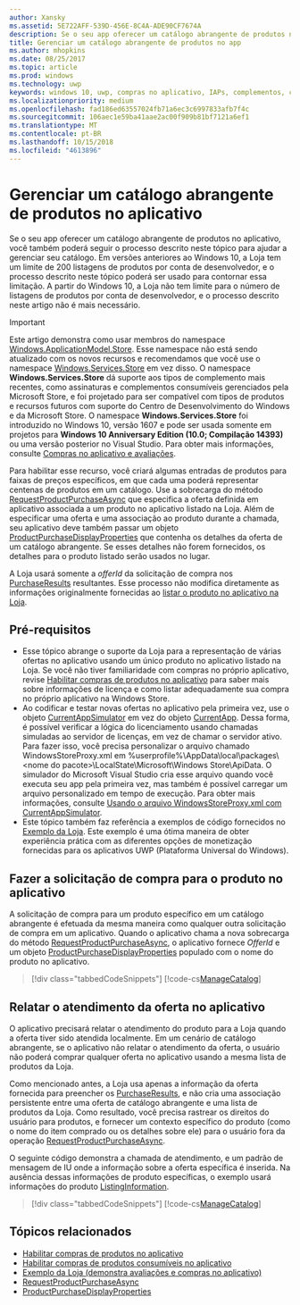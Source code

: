 ```yaml
---
author: Xansky
ms.assetid: 5E722AFF-539D-456E-8C4A-ADE90CF7674A
description: Se o seu app oferecer um catálogo abrangente de produtos no aplicativo, você também poderá seguir o processo descrito neste tópico para ajudar a gerenciar seu catálogo.
title: Gerenciar um catálogo abrangente de produtos no app
ms.author: mhopkins
ms.date: 08/25/2017
ms.topic: article
ms.prod: windows
ms.technology: uwp
keywords: windows 10, uwp, compras no aplicativo, IAPs, complementos, catálogo, Windows.ApplicationModel.Store
ms.localizationpriority: medium
ms.openlocfilehash: fad186ed63557024fb71a6ec3c6997833afb7f4c
ms.sourcegitcommit: 106aec1e59ba41aae2ac00f909b81bf7121a6ef1
ms.translationtype: MT
ms.contentlocale: pt-BR
ms.lasthandoff: 10/15/2018
ms.locfileid: "4613896"
---
```

# <a name="manage-a-large-catalog-of-in-app-products"></a>Gerenciar um catálogo abrangente de produtos no aplicativo

Se o seu app oferecer um catálogo abrangente de produtos no aplicativo, você também poderá seguir o processo descrito neste tópico para ajudar a gerenciar seu catálogo. Em versões anteriores ao Windows 10, a Loja tem um limite de 200 listagens de produtos por conta de desenvolvedor, e o processo descrito neste tópico poderá ser usado para contornar essa limitação. A partir do Windows 10, a Loja não tem limite para o número de listagens de produtos por conta de desenvolvedor, e o processo descrito neste artigo não é mais necessário.

> [!IMPORTANT]
> Este artigo demonstra como usar membros do namespace [Windows.ApplicationModel.Store](https://msdn.microsoft.com/library/windows/apps/windows.applicationmodel.store.aspx). Esse namespace não está sendo atualizado com os novos recursos e recomendamos que você use o namespace [Windows.Services.Store](https://msdn.microsoft.com/library/windows/apps/windows.services.store.aspx) em vez disso. O namespace **Windows.Services.Store** dá suporte aos tipos de complemento mais recentes, como assinaturas e complementos consumíveis gerenciados pela Microsoft Store, e foi projetado para ser compatível com tipos de produtos e recursos futuros com suporte do Centro de Desenvolvimento do Windows e da Microsoft Store. O namespace **Windows.Services.Store** foi introduzido no Windows 10, versão 1607 e pode ser usada somente em projetos para **Windows 10 Anniversary Edition (10.0; Compilação 14393)** ou uma versão posterior no Visual Studio. Para obter mais informações, consulte [Compras no aplicativo e avaliações](in-app-purchases-and-trials.md).

Para habilitar esse recurso, você criará algumas entradas de produtos para faixas de preços específicos, em que cada uma poderá representar centenas de produtos em um catálogo. Use a sobrecarga do método [RequestProductPurchaseAsync](https://docs.microsoft.com/uwp/api/windows.applicationmodel.store.currentapp.requestproductpurchaseasync) que especifica a oferta definida em aplicativo associada a um produto no aplicativo listado na Loja. Além de especificar uma oferta e uma associação ao produto durante a chamada, seu aplicativo deve também passar um objeto [ProductPurchaseDisplayProperties](https://msdn.microsoft.com/library/windows/apps/dn263384) que contenha os detalhes da oferta de um catálogo abrangente. Se esses detalhes não forem fornecidos, os detalhes para o produto listado serão usados no lugar.

A Loja usará somente a *offerId* da solicitação de compra nos [PurchaseResults](https://msdn.microsoft.com/library/windows/apps/dn263392) resultantes. Esse processo não modifica diretamente as informações originalmente fornecidas ao [listar o produto no aplicativo na Loja](../publish/add-on-submissions.md).

## <a name="prerequisites"></a>Pré-requisitos

-   Esse tópico abrange o suporte da Loja para a representação de várias ofertas no aplicativo usando um único produto no aplicativo listado na Loja. Se você não tiver familiaridade com compras no próprio aplicativo, revise [Habilitar compras de produtos no aplicativo](enable-in-app-product-purchases.md) para saber mais sobre informações de licença e como listar adequadamente sua compra no próprio aplicativo na Windows Store.
-   Ao codificar e testar novas ofertas no aplicativo pela primeira vez, use o objeto [CurrentAppSimulator](https://msdn.microsoft.com/library/windows/apps/hh779766) em vez do objeto [CurrentApp](https://msdn.microsoft.com/library/windows/apps/hh779765). Dessa forma, é possível verificar a lógica do licenciamento usando chamadas simuladas ao servidor de licenças, em vez de chamar o servidor ativo. Para fazer isso, você precisa personalizar o arquivo chamado WindowsStoreProxy.xml em %userprofile%\\AppData\\local\\packages\\&lt;nome do pacote&gt;\\LocalState\\Microsoft\\Windows Store\\ApiData. O simulador do Microsoft Visual Studio cria esse arquivo quando você executa seu app pela primeira vez, mas também é possível carregar um arquivo personalizado em tempo de execução. Para obter mais informações, consulte [Usando o arquivo WindowsStoreProxy.xml com CurrentAppSimulator](in-app-purchases-and-trials-using-the-windows-applicationmodel-store-namespace.md#proxy).
-   Este tópico também faz referência a exemplos de código fornecidos no [Exemplo da Loja](https://github.com/Microsoft/Windows-universal-samples/tree/win10-1507/Samples/Store). Este exemplo é uma ótima maneira de obter experiência prática com as diferentes opções de monetização fornecidas para os aplicativos UWP (Plataforma Universal do Windows).

## <a name="make-the-purchase-request-for-the-in-app-product"></a>Fazer a solicitação de compra para o produto no aplicativo

A solicitação de compra para um produto específico em um catálogo abrangente é efetuada da mesma maneira como qualquer outra solicitação de compra em um aplicativo. Quando o aplicativo chama a nova sobrecarga do método [RequestProductPurchaseAsync](https://docs.microsoft.com/uwp/api/windows.applicationmodel.store.currentapp.requestproductpurchaseasync), o aplicativo fornece *OfferId* e um objeto [ProductPurchaseDisplayProperties](https://msdn.microsoft.com/library/windows/apps/dn263390) populado com o nome do produto no aplicativo.

> [!div class="tabbedCodeSnippets"]
[!code-cs[ManageCatalog](./code/InAppPurchasesAndLicenses/cs/ManageCatalog.cs#MakePurchaseRequest)]

## <a name="report-fulfillment-of-the-in-app-offer"></a>Relatar o atendimento da oferta no aplicativo

O aplicativo precisará relatar o atendimento do produto para a Loja quando a oferta tiver sido atendida localmente. Em um cenário de catálogo abrangente, se o aplicativo não relatar o atendimento da oferta, o usuário não poderá comprar qualquer oferta no aplicativo usando a mesma lista de produtos da Loja.

Como mencionado antes, a Loja usa apenas a informação da oferta fornecida para preencher os [PurchaseResults](https://msdn.microsoft.com/library/windows/apps/dn263392), e não cria uma associação persistente entre uma oferta de catálogo abrangente e uma lista de produtos da Loja. Como resultado, você precisa rastrear os direitos do usuário para produtos, e fornecer um contexto específico do produto (como o nome do item comprado ou os detalhes sobre ele) para o usuário fora da operação [RequestProductPurchaseAsync](https://docs.microsoft.com/uwp/api/windows.applicationmodel.store.currentapp.requestproductpurchaseasync).

O seguinte código demonstra a chamada de atendimento, e um padrão de mensagem de IU onde a informação sobre a oferta específica é inserida. Na ausência dessas informações de produto específicas, o exemplo usará informações do produto [ListingInformation](https://msdn.microsoft.com/library/windows/apps/br225163).

> [!div class="tabbedCodeSnippets"]
[!code-cs[ManageCatalog](./code/InAppPurchasesAndLicenses/cs/ManageCatalog.cs#ReportFulfillment)]

## <a name="related-topics"></a>Tópicos relacionados

* [Habilitar compras de produtos no aplicativo](enable-in-app-product-purchases.md)
* [Habilitar compras de produtos consumíveis no aplicativo](enable-consumable-in-app-product-purchases.md)
* [Exemplo da Loja (demonstra avaliações e compras no aplicativo)](https://github.com/Microsoft/Windows-universal-samples/tree/win10-1507/Samples/Store)
* [RequestProductPurchaseAsync](https://msdn.microsoft.com/library/windows/apps/dn263382)
* [ProductPurchaseDisplayProperties](https://msdn.microsoft.com/library/windows/apps/dn263384)
